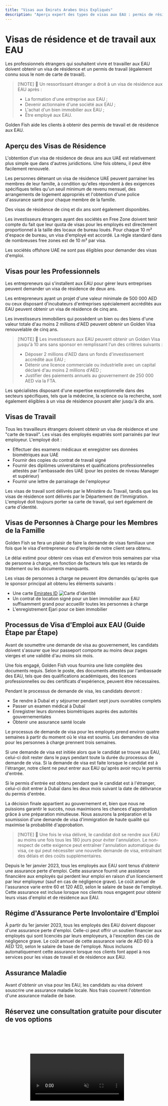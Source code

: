 ```yaml
---
title: "Visas aux Émirats Arabes Unis Expliqués"
description: "Aperçu expert des types de visas aux EAU : permis de résidence, visas de travail et visas pour personnes à charge. Tout ce que vous devez savoir sur les exigences et le traitement."
---
```


# Visas de résidence et de travail aux EAU

Les professionnels étrangers qui souhaitent vivre et travailler aux EAU doivent obtenir un visa de résidence et un permis de travail (également connu sous le nom de carte de travail).

> [!NOTE] 💚 Un ressortissant étranger a droit à un visa de résidence aux EAU après :
>
> - La formation d'une entreprise aux EAU ;
> - Devenir actionnaire d'une société aux EAU ;
> - L'achat d'un bien immobilier aux EAU ;
> - Être employé aux EAU.

Golden Fish aide les clients à obtenir des permis de travail et de résidence aux EAU.

## Aperçu des Visas de Résidence

L'obtention d'un visa de résidence de deux ans aux UAE est relativement plus simple que dans d'autres juridictions. Une fois obtenu, il peut être facilement renouvelé.

Les personnes détenant un visa de résidence UAE peuvent parrainer les membres de leur famille, à condition qu'elles répondent à des exigences spécifiques telles qu'un seuil minimum de revenu mensuel, des arrangements de logement appropriés et l'obtention d'une police d'assurance santé pour chaque membre de la famille.

Des visas de résidence de cinq et dix ans sont également disponibles.

Les investisseurs étrangers ayant des sociétés en Free Zone doivent tenir compte du fait que leur quota de visas pour les employés est directement proportionnel à la taille des locaux de bureau loués. Pour chaque 10 m² d'espace de bureau, un visa d'employé est accordé. La règle standard dans de nombreuses free zones est de 10 m² par visa.

Les sociétés offshore UAE ne sont pas éligibles pour demander des visas d'emploi.

## Visas pour les Professionnels

Les entrepreneurs qui s'installent aux EAU pour gérer leurs entreprises peuvent demander un visa de résidence de deux ans.

Les entrepreneurs ayant un projet d'une valeur minimale de 500 000 AED ou ceux disposant d'incubateurs d'entreprises spécialement accrédités aux EAU peuvent obtenir un visa de résidence de cinq ans.

Les investisseurs immobiliers qui possèdent un bien ou des biens d'une valeur totale d'au moins 2 millions d'AED peuvent obtenir un Golden Visa renouvelable de cinq ans.

> [!NOTE] 💚 Les investisseurs aux EAU peuvent obtenir un Golden Visa jusqu'à 10 ans sans sponsor en remplissant l'un des critères suivants :
>
> - Déposer 2 millions d'AED dans un fonds d'investissement accrédité aux EAU ;
> - Détenir une licence commerciale ou industrielle avec un capital déclaré d'au moins 2 millions d'AED ;
> - Justifier des paiements annuels au gouvernement de 250 000 AED via la FTA.

Les spécialistes disposant d'une expertise exceptionnelle dans des secteurs spécifiques, tels que la médecine, la science ou la recherche, sont également éligibles à un visa de résidence pouvant aller jusqu'à dix ans.

## Visas de Travail

Tous les travailleurs étrangers doivent obtenir un visa de résidence et une \"carte de travail\". Les visas des employés expatriés sont parrainés par leur employeur. L\'employé doit :

- Effectuer des examens médicaux et enregistrer ses données biométriques aux UAE
- Fournir des copies du contrat de travail signé
- Fournir des diplômes universitaires et qualifications professionnelles attestés par l\'ambassade des UAE (pour les postes de niveau Manager et supérieur)
- Fournir une lettre de parrainage de l\'employeur

Les visas de travail sont délivrés par le Ministère du Travail, tandis que les visas de résidence sont délivrés par le Département de l\'Immigration. L\'employé doit toujours porter sa carte de travail, qui sert également de carte d\'identité.

## Visas de Personnes à Charge pour les Membres de la Famille

Golden Fish se fera un plaisir de faire la demande de visas familiaux une fois que le visa d'entrepreneur ou d'emploi de notre client sera obtenu.

Le délai estimé pour obtenir ces visas est d'environ trois semaines par visa de personne à charge, en fonction de facteurs tels que les retards de traitement ou les documents manquants.

Les visas de personnes à charge ne peuvent être demandés qu'après que le sponsor principal ait obtenu les éléments suivants :

- Une carte [Emirates ID](https://u.ae/en/information-and-services/visa-and-emirates-id/emirates-id) ![Carte d'identité](/img/ILONMASKID.webp)
- Un contrat de location signé pour un bien immobilier aux EAU suffisamment grand pour accueillir toutes les personnes à charge
- L'enregistrement Ejari pour ce bien immobilier

## Processus de Visa d'Emploi aux EAU (Guide Étape par Étape)

Avant de soumettre une demande de visa au gouvernement, les candidats doivent s'assurer que leur passeport comporte au moins deux pages vierges et une validité d'au moins six mois.

Une fois engagé, Golden Fish vous fournira une liste complète des documents requis. Selon le poste, des documents attestés par l'ambassade des EAU, tels que des qualifications académiques, des licences professionnelles ou des certificats d'expérience, peuvent être nécessaires.

Pendant le processus de demande de visa, les candidats devront :

- Se rendre à Dubaï et y séjourner pendant sept jours ouvrables complets
- Passer un examen médical à Dubaï
- Enregistrer leurs données biométriques auprès des autorités gouvernementales
- Obtenir une assurance santé locale

Le processus de demande de visa pour les employés prend environ quatre semaines à partir du moment où le visa est soumis. Les demandes de visa pour les personnes à charge prennent trois semaines.

Si une demande de visa est initiée alors que le candidat se trouve aux EAU, celui-ci doit rester dans le pays pendant toute la durée du processus de demande de visa. Si la demande de visa est faite lorsque le candidat est à l'étranger, notre client ne peut entrer aux EAU qu'après avoir reçu le permis d'entrée.

Si le permis d'entrée est obtenu pendant que le candidat est à l'étranger, celui-ci doit entrer à Dubaï dans les deux mois suivant la date de délivrance du permis d'entrée.

La décision finale appartient au gouvernement et, bien que nous ne puissions garantir le succès, nous maximisons les chances d'approbation grâce à une préparation minutieuse. Nous assurons la préparation et la soumission d'une demande de visa d'immigration de haute qualité qui maximise la probabilité d'approbation.

> [!NOTE] 💚 Une fois le visa délivré, le candidat doit se rendre aux EAU au moins une fois tous les 180 jours pour éviter l'annulation.
> Le non-respect de cette exigence peut entraîner l'annulation automatique du visa, ce qui peut nécessiter une nouvelle demande de visa, entraînant des délais et des coûts supplémentaires.

Depuis le 1er janvier 2023, tous les employés aux EAU sont tenus d'obtenir une assurance perte d'emploi. Cette assurance fournit une assistance financière aux employés qui perdent leur emploi en raison d'un licenciement par leur employeur (sauf en cas de négligence grave). Le coût annuel de l'assurance varie entre 60 et 120 AED, selon le salaire de base de l'employé. Cette assurance est incluse lorsque nos clients nous engagent pour obtenir leurs visas d'emploi et de résidence aux EAU.

## Régime d'Assurance Perte Involontaire d'Emploi

À partir du 1er janvier 2023, tous les employés des EAU doivent disposer d'une assurance perte d'emploi. Celle-ci peut offrir un soutien financier aux employés qui sont licenciés par leurs employeurs, à l'exception des cas de négligence grave. Le coût annuel de cette assurance varie de AED 60 à AED 120, selon le salaire de base de l'employé. Nous incluons automatiquement cette assurance lorsque nos clients font appel à nos services pour les visas de travail et de résidence aux EAU.

## Assurance Maladie

Avant d'obtenir un visa pour les EAU, les candidats au visa doivent souscrire une assurance maladie locale. Nos frais couvrent l'obtention d'une assurance maladie de base.

## Réservez une consultation gratuite pour discuter de vos options

<video  autoplay muted playsinline style="padding: 80px" >
  <source src="/video/iStock-2185914135.mp4" type="video/mp4">
</video>

<ContactFormModal formName="Employment Visa [guide]" buttonText="Obtenir une consultation gratuite" :services="[
    '💼 Visa de travail + Carte de travail',
    '👨‍💼 Visa Entrepreneur (2 ans)',
    '🏢 Visa Free Zone Company',
    '👨‍👩‍👧‍👦 Visa pour famille à charge',
    '💳 Demande d\'Emirates ID',
    '💵 Salaire mensuel supérieur à 30K AED',
    '💰 Éligibilité au Golden Visa',
    '❓ Autres services de visa',
    ]"/>